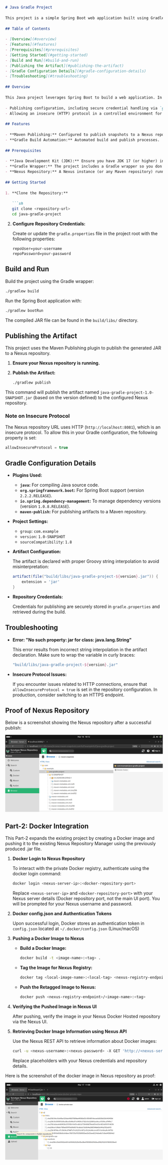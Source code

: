 
```markdown
# Java Gradle Project

This project is a simple Spring Boot web application built using Gradle. It demonstrates how to compile a Java application and publish the generated JAR artifact to a Maven repository (Nexus) using the Maven Publishing plugin.

## Table of Contents

- [Overview](#overview)
- [Features](#features)
- [Prerequisites](#prerequisites)
- [Getting Started](#getting-started)
- [Build and Run](#build-and-run)
- [Publishing the Artifact](#publishing-the-artifact)
- [Gradle Configuration Details](#gradle-configuration-details)
- [Troubleshooting](#troubleshooting)

## Overview

This Java project leverages Spring Boot to build a web application. In addition to running the application, it includes a custom Gradle configuration for publishing the JAR artifact to a Nexus repository. The project demonstrates:

- Publishing configuration, including secure credential handling via `gradle.properties`.
- Allowing an insecure (HTTP) protocol in a controlled environment for personal projects.

## Features

- **Maven Publishing:** Configured to publish snapshots to a Nexus repository.
- **Gradle Build Automation:** Automated build and publish processes.

## Prerequisites

- **Java Development Kit (JDK):** Ensure you have JDK 17 (or higher) installed.
- **Gradle Wrapper:** The project includes a Gradle wrapper so you don’t need a separate Gradle installation.
- **Nexus Repository:** A Nexus instance (or any Maven repository) running at `http://localhost:8081/repository/maven-snapshots/` or update the URL as needed.

## Getting Started

1. **Clone the Repository:**

   ```sh
   git clone <repository-url>
   cd java-gradle-project
   ```

2. **Configure Repository Credentials:**

   Create or update the `gradle.properties` file in the project root with the following properties:

   ```properties
   repoUser=your-username
   repoPassword=your-password
   ```

## Build and Run

Build the project using the Gradle wrapper:

```sh
./gradlew build
```

Run the Spring Boot application with:

```sh
./gradlew bootRun
```

The compiled JAR file can be found in the `build/libs/` directory.

## Publishing the Artifact

This project uses the Maven Publishing plugin to publish the generated JAR to a Nexus repository.

1. **Ensure your Nexus repository is running.**

2. **Publish the Artifact:**

   ```sh
   ./gradlew publish
   ```

This command will publish the artifact named `java-gradle-project-1.0-SNAPSHOT.jar` (based on the version defined) to the configured Nexus repository.

### Note on Insecure Protocol

The Nexus repository URL uses HTTP (`http://localhost:8081`), which is an insecure protocol. To allow this in your Gradle configuration, the following property is set:

```groovy
allowInsecureProtocol = true
```

## Gradle Configuration Details

- **Plugins Used:**
  - **`java`:** For compiling Java source code.
  - **`org.springframework.boot`:** For Spring Boot support (version `2.2.2.RELEASE`).
  - **`io.spring.dependency-management`:** To manage dependency versions (version `1.0.8.RELEASE`).
  - **`maven-publish`:** For publishing artifacts to a Maven repository.

- **Project Settings:**
  - `group`: `com.example`
  - `version`: `1.0-SNAPSHOT`
  - `sourceCompatibility`: `1.8`

- **Artifact Configuration:**

  The artifact is declared with proper Groovy string interpolation to avoid misinterpretation:

  ```groovy
  artifact(file("build/libs/java-gradle-project-${version}.jar")) {
      extension = 'jar'
  }
  ```

- **Repository Credentials:**

  Credentials for publishing are securely stored in `gradle.properties` and retrieved during the build.

## Troubleshooting

- **Error: "No such property: jar for class: java.lang.String"**

  This error results from incorrect string interpolation in the artifact declaration. Make sure to wrap the variable in curly braces:

  ```groovy
  "build/libs/java-gradle-project-${version}.jar"
  ```

- **Insecure Protocol Issues:**

  If you encounter issues related to HTTP connections, ensure that `allowInsecureProtocol = true` is set in the repository configuration. In production, consider switching to an HTTPS endpoint.

## Proof of Nexus Repository

Below is a screenshot showing the Nexus repository after a successful publish:

![Nexus Repository Screenshot](screenshot/nexus-screenshot.png)

## Part-2: Docker Integration

This Part-2 expands the existing project by creating a Docker image and pushing it to the existing Nexus Repository Manager using the previously produced .jar file.

1. **Docker Login to Nexus Repository**

   To interact with the private Docker registry, authenticate using the docker login command:

   ```bash
   docker login <nexus-server-ip>:<docker-repository-port>
   ```

   Replace `<nexus-server-ip>` and `<docker-repository-port>` with your Nexus server details (Docker repository port, not the main UI port). You will be prompted for your Nexus username and password.

2. **Docker config.json and Authentication Tokens**

   Upon successful login, Docker stores an authentication token in `config.json` located at `~/.docker/config.json` (Linux/macOS)

3. **Pushing a Docker Image to Nexus**

   - **Build a Docker Image:**

     ```bash
     docker build -t <image-name>:<tag> .
     ```

   - **Tag the Image for Nexus Registry:**

     ```bash
     docker tag <local-image-name>:<local-tag> <nexus-registry-endpoint>/<image-name>:<tag>
     ```

   - **Push the Retagged Image to Nexus:**

     ```bash
     docker push <nexus-registry-endpoint>/<image-name>:<tag>
     ```

4. **Verifying the Pushed Image in Nexus UI**

   After pushing, verify the image in your Nexus Docker Hosted repository via the Nexus UI.

5. **Retrieving Docker Image Information using Nexus API**

   Use the Nexus REST API to retrieve information about Docker images:

   ```bash
   curl -u <nexus-username>:<nexus-password> -X GET 'http://<nexus-server-ip>:8081/service/rest/v1/components?repository=<docker-repository-name>'
   ```

   Replace placeholders with your Nexus credentials and repository details.

Here is the screenshot of the docker image in Nexus repository as proof:

![Docker Image Screenshot](screenshot/docker-screenshot.png)
```
